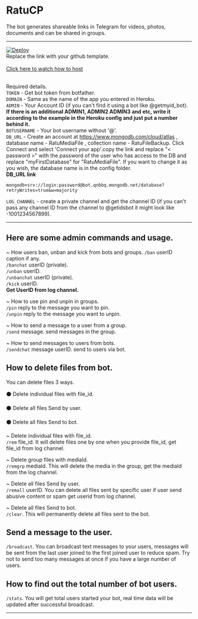 # RatuCP
The bot generates shareable links in Telegram for videos, photos, documents and can be shared in groups.
<hr>

<a href="https://heroku.com/deploy?template=https://github.com/BimoSora/RatuCP">
  <img src="https://www.herokucdn.com/deploy/button.svg" alt="Deploy">
</a>
<br>
Replace the link with your github template.
</br></br>
<a href="https://youtu.be/zw_ijvhzomI">
Click here to watch how to host
</a>
</br></br>

Required details.</br>
<code>TOKEN</code> - Get bot token from botfather.</br>
<code>DOMAIN</code> - Same as the name of the app you entered in Heroku.</br>
<code>ADMIN</code> - Your Account ID (if you can't find it using a bot like @getmyid_bot). <b>If there is an additional ADMIN1, ADMIN2 ADMIN3 and etc, write it according to the example in the Heroku config and just put a number behind it.</b></br>
<code>BOTUSERNAME</code> - Your bot username without '@'.</br>
<code>DB_URL</code> - Create an account at https://www.mongodb.com/cloud/atlas , database name - RatuMediaFile , collection name - RatuFileBackup. Click Connect and select 'Connect your app'.copy the link and replace "< password >" with the password of the user who has access to the DB and replace "myFirstDatabase" for "RatuMediaFile". If you want to change it as you wish, the database name is in the config folder.</br>
<b>DB_URL link</b>

    mongodb+srv://login:password@bot.qnbbq.mongodb.net/database?retryWrites=true&w=majority

<code>LOG_CHANNEL</code> - create a private channel and get the channel ID (if you can't pass any channel ID from the channel to @getidsbot it might look like -1001234567899).
<hr>

<h2>Here are some admin commands and usage.</h2>

~ How users ban, unban and kick from bots and groups.
<code>/ban</code> userID caption if any.</br>
<code>/banchat</code> userID (private).</br>
<code>/unban</code> userID.</br>
<code>/unbanchat</code> userID (private).</br>
<code>/kick</code> userID.</br>
<b>Get UserID from log channel.</b></br>

~ How to use pin and unpin in groups.</br>
<code>/pin</code> reply to the message you want to pin.</br>
<code>/unpin</code> reply to the message you want to unpin.</br>

~ How to send a message to a user from a group.</br>
<code>/send</code> message. send messages in the group.</br>

~ How to send messages to users from bots.</br>
<code>/sendchat</code> message userID. send to users via bot.</br>

<h2>How to delete files from bot.</h2>
You can delete files 3 ways.</br>

  ⚫ Delete individual files with file_id.
  
  ⚫ Delete all files Send by user.
  
  ⚫ Delete all files Send to bot.


~ Delete individual files with file_id.</br>
<code>/rem</code> file_id. It will delete files one by one when you provide file_id, get file_id from log channel.</br>

~ Delete group files with mediaId.</br>
<code>/remgrp</code> mediaId. This will delete the media in the group, get the mediaId from the log channel.</br>

~ Delete all files Send by user.</br>
<code>/remall</code> userID. You can delete all files sent by specific user if user send abusive content or spam get userid from log channel.</br>

~ Delete all files Send to bot.</br>
<code>/clear</code>. This will permanently delete all files sent to the bot.</br>

<h2>Send a message to the user.</h2>

<code>/broadcast</code>. You can broadcast text messages to your users, messages will be sent from the last user joined to the first joined user to reduce spam. Try not to send too many messages at once if you have a large number of users.

<h2>How to find out the total number of bot users.</h2>

<code>/stats</code>. You will get total users started your bot, real time data will be updated after successful broadcast.
<hr>
